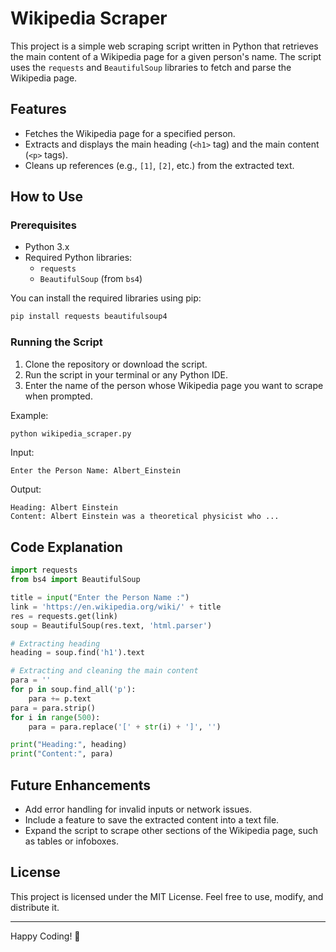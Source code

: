 # Wikipedia Scraper

This project is a simple web scraping script written in Python that retrieves the main content of a Wikipedia page for a given person's name. The script uses the `requests` and `BeautifulSoup` libraries to fetch and parse the Wikipedia page.

## Features
- Fetches the Wikipedia page for a specified person.
- Extracts and displays the main heading (`<h1>` tag) and the main content (`<p>` tags).
- Cleans up references (e.g., `[1]`, `[2]`, etc.) from the extracted text.

## How to Use

### Prerequisites
- Python 3.x
- Required Python libraries:
  - `requests`
  - `BeautifulSoup` (from `bs4`)

You can install the required libraries using pip:
```bash
pip install requests beautifulsoup4
```

### Running the Script
1. Clone the repository or download the script.
2. Run the script in your terminal or any Python IDE.
3. Enter the name of the person whose Wikipedia page you want to scrape when prompted.

Example:
```bash
python wikipedia_scraper.py
```
Input:
```
Enter the Person Name: Albert_Einstein
```
Output:
```
Heading: Albert Einstein
Content: Albert Einstein was a theoretical physicist who ...
```

## Code Explanation
```python
import requests
from bs4 import BeautifulSoup

title = input("Enter the Person Name :")
link = 'https://en.wikipedia.org/wiki/' + title
res = requests.get(link)
soup = BeautifulSoup(res.text, 'html.parser')

# Extracting heading
heading = soup.find('h1').text

# Extracting and cleaning the main content
para = ''
for p in soup.find_all('p'):
    para += p.text
para = para.strip()
for i in range(500):
    para = para.replace('[' + str(i) + ']', '')

print("Heading:", heading)
print("Content:", para)
```

## Future Enhancements
- Add error handling for invalid inputs or network issues.
- Include a feature to save the extracted content into a text file.
- Expand the script to scrape other sections of the Wikipedia page, such as tables or infoboxes.

## License
This project is licensed under the MIT License. Feel free to use, modify, and distribute it.

---

Happy Coding! :snake:
